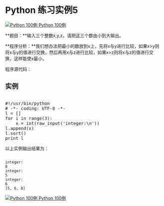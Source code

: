 Python 练习实例5
============

 [![Python 100例](../images/up.gif)
 Python 100例](python-100-examples.html)


 **题目：**输入三个整数x,y,z，请把这三个数由小到大输出。

 **程序分析：**我们想办法把最小的数放到x上，先将x与y进行比较，如果x>y则将x与y的值进行交换，然后再用x与z进行比较，如果x>z则将x与z的值进行交换，这样能使x最小。

 程序源代码：

  实例
--

 <pre>

#!/usr/bin/python
# -*- coding: UTF-8 -*-
l = []
for i in range(3):
    x = int(raw_input('integer:\n'))
l.append(x)
l.sort()
print l
</pre>

 以上实例输出结果为：

 
```

integer:
8
integer:
5
integer:
6
[5, 6, 8]

```

[![Python 100例](../images/up.gif)
 Python 100例](python-100-examples.html)